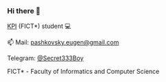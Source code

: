 ### Hi there 👋
[KPI](https://en.wikipedia.org/wiki/Igor_Sikorsky_Kyiv_Polytechnic_Institute) (FICT*) student 💻

:mailbox: Mail: pashkovsky.eugen@gmail.com


Telegram: [@Secret333Boy](https://t.me/Secret333Boy)


FICT* - Faculty of Informatics and Computer Science
<!--
**Secret333Boy/secret333boy** is a ✨ _special_ ✨ repository because its `README.md` (this file) appears on your GitHub profile.

Here are some ideas to get you started:

- 🔭 I’m currently working on ...
- 🌱 I’m currently learning ...
- 👯 I’m looking to collaborate on ...
- 🤔 I’m looking for help with ...
- 💬 Ask me about ...
- 📫 How to reach me: ...
- 😄 Pronouns: ...
- ⚡ Fun fact: ...
-->
